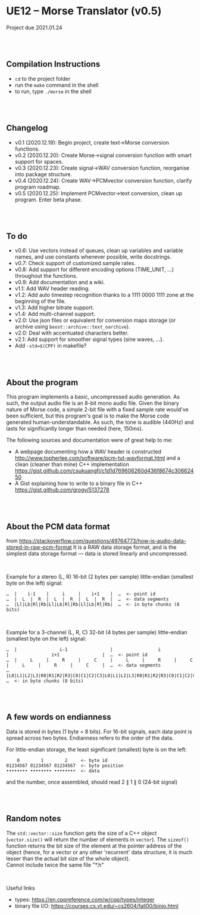 # UE12 – Morse Translator (v0.5)
Project due 2021.01.24

<br><br>

## Compilation Instructions
* `cd` to the project folder
* run the `make` command in the shell
* to run, type `./morse` in the shell

<br><br>

## Changelog
* v0.1 (2020.12.19): Begin project, create text->Morse conversion functions.
* v0.2 (2020.12.20): Create Morse->signal conversion function with smart support for spaces.
* v0.3 (2020.12.23): Create signal->WAV conversion function, reorganise into package structure.
* v0.4 (2020.12.24): Create WAV->PCMvector conversion function, clarify program roadmap.
* v0.5 (2020.12.25): Implement PCMvector->text conversion, clean up program. Enter beta phase.

<br><br>

## To do
* v0.6: Use vectors instead of queues, clean up variables and variable names, and use constants whenever possible, write docstrings.
* v0.7: Check support of customized sample rates.
* v0.8: Add support for different encoding options (TIME_UNIT, …) throughout the functions.
* v0.9: Add documentation and a wiki.
* v1.1: Add WAV header reading.
* v1.2: Add auto timestep recognition thanks to a 1111 0000 1111 zone at the beginning of the file.
* v1.3: Add higher bitrate support.
* v1.4: Add multi-channel support.
* v2.0: Use json files or equivalent for conversion maps storage (or archive using `boost::archive::text_oarchive`).
* v2.0: Deal with accentuated characters better.
* v2.1: Add support for smoother signal types (sine waves, …).
* Add `-std=$(CPP)` in makefile?


<br><br>


## About the program
This program implements a basic, uncompressed audio generation. As such, the output audio file is an 8-bit mono audio file. Given the binary nature of Morse code, a simple 2-bit file with a fixed sample rate would've been sufficient, but this program's goal is to make the Morse code generated human-understandable. As such, the tone is audible (440Hz) and lasts for significantly longer than needed (here, 150ms).

The following sources and documentation were of great help to me:
* A webpage documenting how a WAV header is constructed http://www.topherlee.com/software/pcm-tut-wavformat.html and a clean (cleaner than mine) C++ implementation https://gist.github.com/csukuangfj/c1d1d769606260d436f8674c30662450 
* A Gist explaining how to write to a binary file in C++ https://gist.github.com/grogy/5137278


<br><br>


## About the PCM data format
from https://stackoverflow.com/questions/49764773/how-is-audio-data-stored-in-raw-pcm-format
It is a RAW data storage format, and is the simplest data storage format — data is stored linearly and uncompressed.

<br>

Example for a stereo (L, R) 16-bit (2 bytes per sample) little-endian (smallest byte on the left) signal:
```
…  |    i-1    |     i     |    i+1    |  …  <- point id
…  |  L  |  R  |  L  |  R  |  L  |  R  |  …  <- data segments
…  |Ll|Lb|Rl|Rb|Ll|Lb|Rl|Rb|Ll|Lb|Rl|Rb|  …  <- in byte chunks (8 bits)
```

<br>

Example for a 3-channel (L, R, C) 32-bit (4 bytes per sample) little-endian (smallest byte on the left) signal:
```
…  |                i-1                |                 i                 |                i+1                |  …  <- point id
…  |     L     |     R     |     C     |     L     |     R     |     C     |     L     |     R     |     C     |  …  <- data segments
…  |L0|L1|L2|L3|R0|R1|R2|R3|C0|C1|C2|C3|L0|L1|L2|L3|R0|R1|R2|R3|C0|C1|C2|C3|L0|L1|L2|L3|R0|R1|R2|R3|C0|C1|C2|C3|  …  <- in byte chunks (8 bits)
```


<br><br>


## A few words on endianness

Data is stored in bytes (1 byte = 8 bits).
For 16-bit signals, each data point is spread across two bytes. Endianness refers to the order of the data.

For little-endian storage, the least significant (smallest) byte is on the left:
```
    0        1        2     <- byte id
01234567 01234567 01234567  <- byte position
•••••••• •••••••• ••••••••  <- data
```

and the number, once assembled, should read 2 $\|$ 1 $\|$ 0 (24-bit signal)


<br><br>


## Random notes

The `std::vector::size` function gets the size of a C++ object (`vector.size()` will return the number of elements in `vector`). The `sizeof()` function returns the bit size of the element at the pointer address of the object (hence, for a vector or any other 'recurrent' data structure, it is much lesser than the actual bit size of the whole object).
<br>Cannot include twice the same file "*.h"

<br>

Useful links
* types: https://en.cppreference.com/w/cpp/types/integer
* binary file I/O: https://courses.cs.vt.edu/~cs2604/fall00/binio.html
